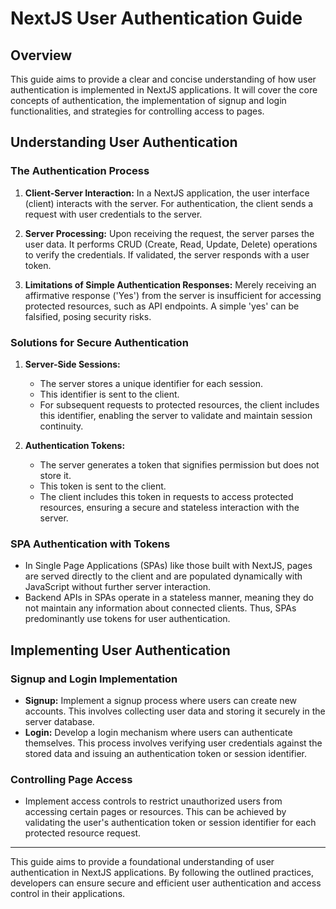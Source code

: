 # NextJS User Authentication Guide

## Overview

This guide aims to provide a clear and concise understanding of how user authentication is implemented in NextJS applications. It will cover the core concepts of authentication, the implementation of signup and login functionalities, and strategies for controlling access to pages.

## Understanding User Authentication

### The Authentication Process

1. **Client-Server Interaction:** In a NextJS application, the user interface (client) interacts with the server. For authentication, the client sends a request with user credentials to the server.

2. **Server Processing:** Upon receiving the request, the server parses the user data. It performs CRUD (Create, Read, Update, Delete) operations to verify the credentials. If validated, the server responds with a user token.

3. **Limitations of Simple Authentication Responses:** Merely receiving an affirmative response ('Yes') from the server is insufficient for accessing protected resources, such as API endpoints. A simple 'yes' can be falsified, posing security risks.

### Solutions for Secure Authentication

1. **Server-Side Sessions:**

   - The server stores a unique identifier for each session.
   - This identifier is sent to the client.
   - For subsequent requests to protected resources, the client includes this identifier, enabling the server to validate and maintain session continuity.

2. **Authentication Tokens:**
   - The server generates a token that signifies permission but does not store it.
   - This token is sent to the client.
   - The client includes this token in requests to access protected resources, ensuring a secure and stateless interaction with the server.

### SPA Authentication with Tokens

- In Single Page Applications (SPAs) like those built with NextJS, pages are served directly to the client and are populated dynamically with JavaScript without further server interaction.
- Backend APIs in SPAs operate in a stateless manner, meaning they do not maintain any information about connected clients. Thus, SPAs predominantly use tokens for user authentication.

## Implementing User Authentication

### Signup and Login Implementation

- **Signup:** Implement a signup process where users can create new accounts. This involves collecting user data and storing it securely in the server database.
- **Login:** Develop a login mechanism where users can authenticate themselves. This process involves verifying user credentials against the stored data and issuing an authentication token or session identifier.

### Controlling Page Access

- Implement access controls to restrict unauthorized users from accessing certain pages or resources. This can be achieved by validating the user's authentication token or session identifier for each protected resource request.

---

This guide aims to provide a foundational understanding of user authentication in NextJS applications. By following the outlined practices, developers can ensure secure and efficient user authentication and access control in their applications.
